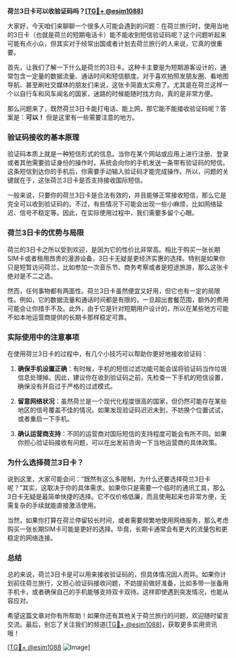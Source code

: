 **荷兰3日卡可以收验证码吗？[[TG💪+ @esim1088](https://t.me/s/esim1088)]**

大家好，今天咱们来聊聊一个很多人可能会遇到的问题：在荷兰旅行时，使用当地的3日卡（也就是荷兰的短期电话卡）能不能收到短信验证码呢？这个问题听起来可能有点小众，但其实对于经常出国或者计划去荷兰旅行的人来说，它真的很重要。

首先，让我们了解一下什么是荷兰的3日卡。这种卡主要是为短期游客设计的，通常包含一定量的数据流量、通话时间和短信额度。对于喜欢拍照发朋友圈、看地图导航、甚至刷社交媒体的朋友们来说，这张卡简直太实用了。尤其是在荷兰这样一个以自行车和风车闻名的国家，迷路的时候能随时找方向，真的是非常方便。

那么问题来了，既然荷兰3日卡能打电话、能上网，那它能不能接收验证码呢？答案是：**可以！** 但是这里有一些需要注意的地方。

### 验证码接收的基本原理

验证码本质上就是一种短信形式的信息。当你在某个网站或应用上进行注册、登录或者其他需要验证身份的操作时，系统会向你的手机发送一条带有验证码的短信。这条短信到达你的手机后，你需要手动输入验证码才能完成操作。所以，问题的关键就在于，这张荷兰3日卡是否支持接收国际短信。

一般来说，只要你的荷兰3日卡是合法有效的，并且能够正常接收短信，那么它是完全可以收到验证码的。不过，有些情况下可能会出现一些小麻烦，比如网络延迟、信号不稳定等。因此，在实际使用过程中，我们需要多留个心眼。

### 荷兰3日卡的优势与局限

荷兰的3日卡之所以受到欢迎，是因为它的性价比非常高。相比于购买一张长期SIM卡或者租用昂贵的漫游设备，3日卡无疑是更经济实惠的选择。特别是如果你只是短暂访问荷兰，比如参加一次音乐节、商务考察或者是短途旅游，那么这张卡绝对是不二之选。

然而，任何事物都有两面性。荷兰3日卡虽然便宜又好用，但它也有一定的局限性。例如，它的数据流量和通话时间都是有限的，一旦超出套餐范围，额外的费用可能会让你措手不及。此外，由于它是针对短期用户设计的，所以在某些地方可能不如本地运营商提供的长期卡那样稳定可靠。

### 实际使用中的注意事项

在使用荷兰3日卡的过程中，有几个小技巧可以帮助你更好地接收验证码：

1. **确保手机设置正确**：有时候，手机的短信过滤功能可能会误将验证码当作垃圾信息处理掉。因此，建议你在收到验证码之前，先检查一下手机的短信设置，确保没有开启过于严格的过滤模式。
   
2. **留意网络状况**：虽然荷兰是一个现代化程度很高的国家，但仍然可能存在某些地区的信号覆盖不佳的情况。如果发现验证码迟迟未到，不妨换个位置试试，或者重启一下手机。

3. **确认运营商支持**：不同的运营商对国际短信的支持程度可能会有所不同。如果你担心验证码接收有问题，可以在出发前咨询一下当地运营商的具体政策。

### 为什么选择荷兰3日卡？

说到这里，大家可能会问：“既然有这么多限制，为什么还要选择荷兰3日卡呢？”其实，这取决于你的具体需求。如果你只是需要一个临时的通讯工具，那么3日卡无疑是最简单快捷的选择。它不仅价格低廉，而且使用起来也非常方便，无需复杂的手续就能直接激活使用。

当然，如果你打算在荷兰停留较长时间，或者需要频繁地使用网络服务，那么考虑购买一张长期SIM卡可能是更好的选择。毕竟，长期卡通常会有更大的流量包和更稳定的网络连接。

### 总结

总的来说，荷兰3日卡是可以用来接收验证码的，但具体情况因人而异。如果你计划前往荷兰旅行，又担心验证码接收问题，不妨提前做好准备，比如多带一张备用手机卡，或者确保自己的手机能够支持双卡双待。这样即使遇到突发情况，也能从容应对。

希望这篇文章对你有所帮助！如果你还有其他关于荷兰旅行的问题，欢迎随时留言交流。最后，别忘了关注我们的频道[[TG💪+ @esim1088](https://t.me/s/esim1088)]，获取更多实用资讯哦！

[[TG💪+ @esim1088](https://t.me/s/esim1088) ![Image](https://i.postimg.cc/4NQfJmqS/Snipaste-2025-05-13-00-14-12.png)]